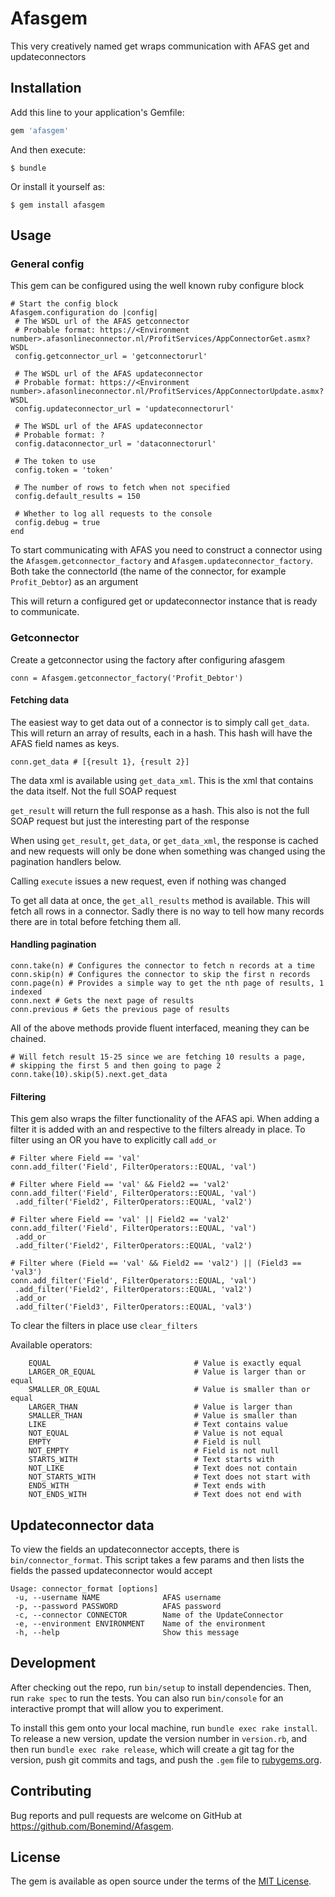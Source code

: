 # Afasgem

This very creatively named get wraps communication with AFAS get and updateconnectors

## Installation

Add this line to your application's Gemfile:

```ruby
gem 'afasgem'
```

And then execute:

    $ bundle

Or install it yourself as:

    $ gem install afasgem

## Usage

### General config

This gem can be configured using the well known ruby configure block

```
# Start the config block
Afasgem.configuration do |config|
 # The WSDL url of the AFAS getconnector
 # Probable format: https://<Environment number>.afasonlineconnector.nl/ProfitServices/AppConnectorGet.asmx?WSDL
 config.getconnector_url = 'getconnectorurl'

 # The WSDL url of the AFAS updateconnector
 # Probable format: https://<Environment number>.afasonlineconnector.nl/ProfitServices/AppConnectorUpdate.asmx?WSDL
 config.updateconnector_url = 'updateconnectorurl'

 # The WSDL url of the AFAS updateconnector
 # Probable format: ?
 config.dataconnector_url = 'dataconnectorurl'

 # The token to use
 config.token = 'token'

 # The number of rows to fetch when not specified
 config.default_results = 150

 # Whether to log all requests to the console
 config.debug = true
end
```

To start communicating with AFAS you need to construct a connector using the
`Afasgem.getconnector_factory` and `Afasgem.updateconnector_factory`. Both take
the connectorId (the name of the connector, for example `Profit_Debtor`) as an
argument

This will return a configured get or updateconnector instance that is ready to communicate.

### Getconnector

Create a getconnector using the factory after configuring afasgem

```
conn = Afasgem.getconnector_factory('Profit_Debtor')
```

#### Fetching data

The easiest way to get data out of a connector is to simply call `get_data`.
This will return an array of results, each in a hash. This hash will have the
AFAS field names as keys.

```
conn.get_data # [{result 1}, {result 2}]
```

The data xml is available using `get_data_xml`. This is the xml that contains
the data itself. Not the full SOAP request

`get_result` will return the full response as a hash. This also is not the full
SOAP request but just the interesting part of the response

When using `get_result`, `get_data`, or `get_data_xml`, the response
is cached and new requests will only be done when something was changed using
the pagination handlers below.

Calling `execute` issues a new request, even if nothing was changed

To get all data at once, the `get_all_results` method is available. This will
fetch all rows in a connector. Sadly there is no way to tell how many records
there are in total before fetching them all.



#### Handling pagination

```
conn.take(n) # Configures the connector to fetch n records at a time
conn.skip(n) # Configures the connector to skip the first n records
conn.page(n) # Provides a simple way to get the nth page of results, 1 indexed
conn.next # Gets the next page of results
conn.previous # Gets the previous page of results
```

All of the above methods provide fluent interfaced, meaning they can be chained.

```
# Will fetch result 15-25 since we are fetching 10 results a page,
# skipping the first 5 and then going to page 2
conn.take(10).skip(5).next.get_data
```

#### Filtering

This gem also wraps the filter functionality of the AFAS api. When adding a filter it is added with an and respective to the filters already in place. To filter using an OR you have to explicitly call `add_or`

```
# Filter where Field == 'val'
conn.add_filter('Field', FilterOperators::EQUAL, 'val')

# Filter where Field == 'val' && Field2 == 'val2'
conn.add_filter('Field', FilterOperators::EQUAL, 'val')
 .add_filter('Field2', FilterOperators::EQUAL, 'val2')

# Filter where Field == 'val' || Field2 == 'val2'
conn.add_filter('Field', FilterOperators::EQUAL, 'val')
 .add_or
 .add_filter('Field2', FilterOperators::EQUAL, 'val2')

# Filter where (Field == 'val' && Field2 == 'val2') || (Field3 == 'val3')
conn.add_filter('Field', FilterOperators::EQUAL, 'val')
 .add_filter('Field2', FilterOperators::EQUAL, 'val2')
 .add_or
 .add_filter('Field3', FilterOperators::EQUAL, 'val3')
```

To clear the filters in place use `clear_filters`

Available operators:
```
	EQUAL                                # Value is exactly equal
	LARGER_OR_EQUAL                      # Value is larger than or equal
	SMALLER_OR_EQUAL                     # Value is smaller than or equal
	LARGER_THAN                          # Value is larger than
	SMALLER_THAN                         # Value is smaller than
	LIKE                                 # Text contains value
	NOT_EQUAL                            # Value is not equal
	EMPTY                                # Field is null
	NOT_EMPTY                            # Field is not null
	STARTS_WITH                          # Text starts with
	NOT_LIKE                             # Text does not contain
	NOT_STARTS_WITH                      # Text does not start with
	ENDS_WITH                            # Text ends with
	NOT_ENDS_WITH                        # Text does not end with
```

## Updateconnector data

To view the fields an updateconnector accepts, there is `bin/connector_format`. This script takes a few params and then lists the fields the passed updateconnector would accept

```
Usage: connector_format [options]
 -u, --username NAME              AFAS username
 -p, --password PASSWORD          AFAS password
 -c, --connector CONNECTOR        Name of the UpdateConnector
 -e, --environment ENVIRONMENT    Name of the environment
 -h, --help                       Show this message
```

## Development

After checking out the repo, run `bin/setup` to install dependencies. Then, run `rake spec` to run the tests. You can also run `bin/console` for an interactive prompt that will allow you to experiment.

To install this gem onto your local machine, run `bundle exec rake install`. To release a new version, update the version number in `version.rb`, and then run `bundle exec rake release`, which will create a git tag for the version, push git commits and tags, and push the `.gem` file to [rubygems.org](https://rubygems.org).

## Contributing

Bug reports and pull requests are welcome on GitHub at https://github.com/Bonemind/Afasgem.


## License

The gem is available as open source under the terms of the [MIT License](http://opensource.org/licenses/MIT).

